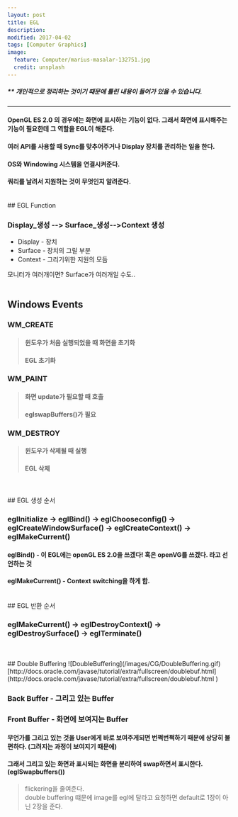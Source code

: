 ```yaml
---
layout: post
title: EGL
description:
modified: 2017-04-02
tags: [Computer Graphics]
image:
  feature: Computer/marius-masalar-132751.jpg
  credit: unsplash
---
```

##### ** 개인적으로 정리하는 것이기 때문에 틀린 내용이 들어가 있을 수 있습니다.
---
#### OpenGL ES 2.0 의 경우에는 화면에 표시하는 기능이 없다. 그래서 화면에 표시해주는 기능이 필요한데 그 역할을 EGL이 해준다.
#### 여러 API를 사용할 때 Sync를 맞추어주거나 Display 장치를 관리하는 일을 한다.
#### OS와 Windowing 시스템을 연결시켜준다.
#### 쿼리를 날려서 지원하는 것이 무엇인지 알려준다.
<br />
## EGL Function

### Display_생성 --> Surface_생성-->Context 생성

- Display - 장치
- Surface - 장치의 그릴 부분
- Context - 그리기위한 지원의 모듬

모니터가 여러개이면? Surface가 여러개일 수도..
<br />
<br />
## Windows Events

### WM_CREATE
> #### 윈도우가 처음 실행되었을 때 화면을 초기화
> #### EGL 초기화

### WM_PAINT
> #### 화면 update가 필요할 때 호출
> #### eglswapBuffers()가 필요

### WM_DESTROY
> #### 윈도우가 삭제될 때 실행
> #### EGL 삭제

<br />
<br />
## EGL 생성 순서

### eglInitialize -> eglBind() -> eglChooseconfig() -> eglCreateWindowSurface() -> eglCreateContext() -> eglMakeCurrent()

#### eglBind() - 이 EGL에는 openGL ES 2.0을 쓰겠다! 혹은 openVG를 쓰겠다. 라고 선언하는 것
#### eglMakeCurrent() - Context switching을 하게 함.

<br />
## EGL 반환 순서

### eglMakeCurrent() -> eglDestroyContext() -> eglDestroySurface() -> eglTerminate()


<br />
<br />
## Double Buffering
![DoubleBuffering](/images/CG/DoubleBuffering.gif)
[http://docs.oracle.com/javase/tutorial/extra/fullscreen/doublebuf.html](http://docs.oracle.com/javase/tutorial/extra/fullscreen/doublebuf.html
)

### Back Buffer - 그리고 있는 Buffer
### Front Buffer - 화면에 보여지는 Buffer

#### 무언가를 그리고 있는 것을 User에게 바로 보여주게되면 번쩍번쩍하기 때문에 상당히 불편하다. (그려지는 과정이 보여지기 때문에)
#### 그래서 그리고 있는 화면과 표시되는 화면을 분리하여 swap하면서 표시한다. (eglSwapbuffers())

> flickering을 줄여준다.  
> double buffering 떄문에 image를 egl에 달라고 요청하면 default로 1장이 아닌 2장을 준다.
